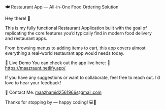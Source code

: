 🍽️ Restaurant App — All-in-One Food Ordering Solution

Hey there! 👋

This is my fully functional Restaurant Application built with the goal of replicating the core features you’d typically find in modern food delivery and restaurant apps.

From browsing menus to adding items to cart, this app covers almost everything a real-world restaurant app would needs today.

🚀 Live Demo
You can check out the app live here:
🔗 https://maazraunt.netlify.app/


If you have any suggestions or want to collaborate, feel free to reach out. I’d love to hear your feedback!

📩 Contact Me: maazhamid2561966@gmail.com

Thanks for stopping by — happy coding! 💻🍕
